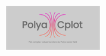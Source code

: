 <p align="center">
  <a href="https://github.com/sillynacht/PolyaCplot"><img alt="PolyaCplot" src="images/logo.svg" width="50%"></a>
</p>
